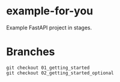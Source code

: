 # example-for-you
Example FastAPI project in stages.

# Branches

```
git checkout 01_getting_started
git checkout 02_getting_started_optional
```


